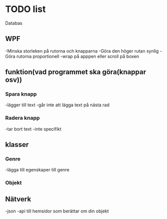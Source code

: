 # TODO list

Databas

## WPF

-Minska storleken på rutorna och knapparna
-Göra den höger rutan synlig
-Göra rutorna proportionell
-wrap på apppen eller scroll på boxen

## funktion(vad programmet ska göra(knappar osv))

### Spara knapp

-lägger till text
-går inte att lägga text på nästa rad

### Radera knapp

-tar bort text
-inte specifikt

## klasser

### Genre

-lägga till egenskaper till genre

### Objekt

## Nätverk

-json
-api till hemsidor som berättar om din objekt
